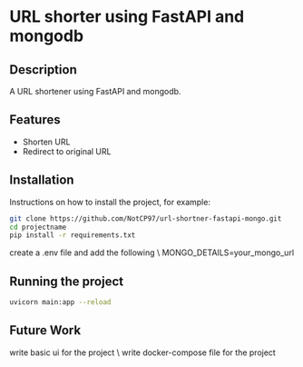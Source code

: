 # URL shorter using FastAPI and mongodb

## Description

A URL shortener using FastAPI and mongodb.

## Features

- Shorten URL
- Redirect to original URL

## Installation

Instructions on how to install the project, for example:

```bash
git clone https://github.com/NotCP97/url-shortner-fastapi-mongo.git
cd projectname
pip install -r requirements.txt
```
create a .env file and add the following \\
MONGO_DETAILS=your_mongo_url

## Running the project

```bash
uvicorn main:app --reload
```

## Future Work
write basic ui for the project \\
write docker-compose file for the project


